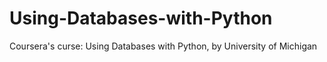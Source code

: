 # Using-Databases-with-Python
Coursera's curse: Using Databases with Python, by University of Michigan
